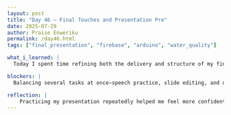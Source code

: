 ```yaml
---
layout: post
title: "Day 46 – Final Touches and Presentation Pre"
date: 2025-07-29
author: Praise Enweriku
permalink: /day46.html
tags: ["final_presentation", "firebase", "arduino", "water_quality"]

what_i_learned: |
  Today I spent time refining both the delivery and structure of my final presentation. I practiced my speech multiple times, focusing on pacing, clarity, and minimizing nervous habits like fidgeting or stuttering. I also made final edits to our PowerPoint slides, ensuring that the visual flow matched the narrative I wanted to convey. In addition, I worked on polishing our demo video, making sure it clearly illustrated how our sensors and machine learning code come together to classify water quality. I learned that good storytelling and clear visuals are just as important as technical depth when communicating complex projects.

blockers: |
  Balancing several tasks at once—speech practice, slide editing, and demo finalization—was a bit overwhelming at times. It required careful time management to make sure each task received enough attention without sacrificing quality. I also found it challenging to make the demo video visually engaging while still being informative and accurate. To overcome this, I used a checklist and divided the day into blocks to focus on one task at a time, which helped me stay on track and feel less scattered.

reflection: |
    Practicing my presentation repeatedly helped me feel more confident and better prepared for the final symposium. Watching our demo video come together reminded me of how far the project has come since we first started. It’s exciting to see all of our work—hardware, software, and writing—blend into one final story that we can be proud to share. This process has taught me how much effort goes into not just doing research, but also communicating it effectively to an audience.
---
```

